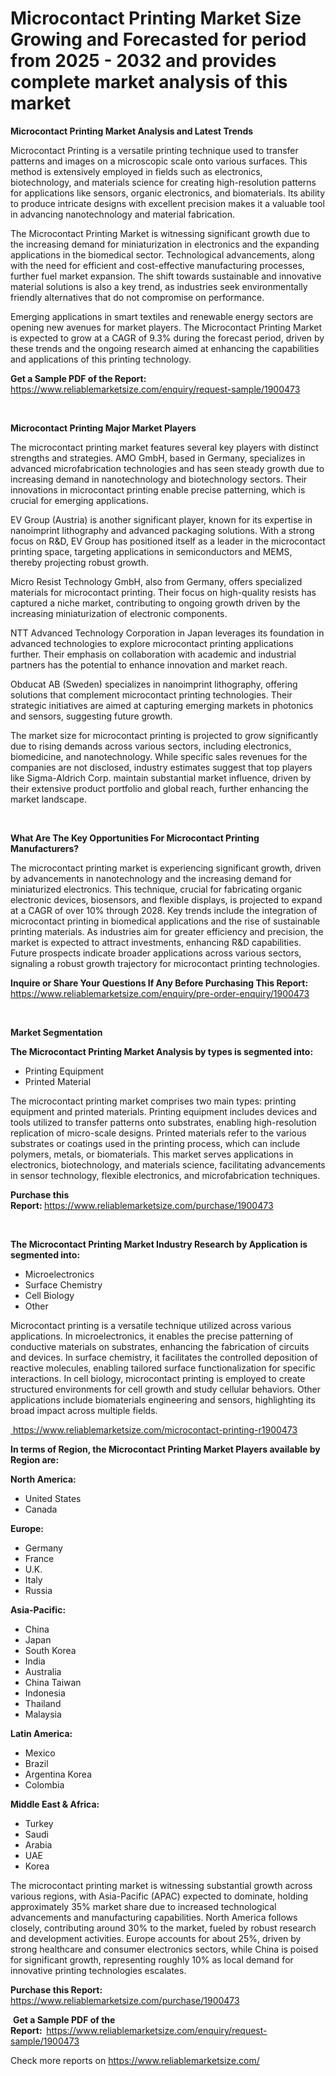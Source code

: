 <p><h1>Microcontact Printing Market Size Growing and Forecasted for period from 2025 - 2032 and provides complete market analysis of this market</h1></p><p><strong>Microcontact Printing Market Analysis and Latest Trends</strong></p>
<p><p>Microcontact Printing is a versatile printing technique used to transfer patterns and images on a microscopic scale onto various surfaces. This method is extensively employed in fields such as electronics, biotechnology, and materials science for creating high-resolution patterns for applications like sensors, organic electronics, and biomaterials. Its ability to produce intricate designs with excellent precision makes it a valuable tool in advancing nanotechnology and material fabrication.</p><p>The Microcontact Printing Market is witnessing significant growth due to the increasing demand for miniaturization in electronics and the expanding applications in the biomedical sector. Technological advancements, along with the need for efficient and cost-effective manufacturing processes, further fuel market expansion. The shift towards sustainable and innovative material solutions is also a key trend, as industries seek environmentally friendly alternatives that do not compromise on performance.</p><p>Emerging applications in smart textiles and renewable energy sectors are opening new avenues for market players. The Microcontact Printing Market is expected to grow at a CAGR of 9.3% during the forecast period, driven by these trends and the ongoing research aimed at enhancing the capabilities and applications of this printing technology.</p></p>
<p><strong>Get a Sample PDF of the Report:&nbsp;</strong> <a href="https://www.reliablemarketsize.com/enquiry/request-sample/1900473?utm_campaign=3351&utm_medium=2&utm_source=Github&utm_content=ia&utm_term=11032025&utm_id=microcontact-printing">https://www.reliablemarketsize.com/enquiry/request-sample/1900473</a></p>
<p>&nbsp;</p>
<p><strong>Microcontact Printing Major Market Players</strong></p>
<p><p>The microcontact printing market features several key players with distinct strengths and strategies. AMO GmbH, based in Germany, specializes in advanced microfabrication technologies and has seen steady growth due to increasing demand in nanotechnology and biotechnology sectors. Their innovations in microcontact printing enable precise patterning, which is crucial for emerging applications.</p><p>EV Group (Austria) is another significant player, known for its expertise in nanoimprint lithography and advanced packaging solutions. With a strong focus on R&D, EV Group has positioned itself as a leader in the microcontact printing space, targeting applications in semiconductors and MEMS, thereby projecting robust growth.</p><p>Micro Resist Technology GmbH, also from Germany, offers specialized materials for microcontact printing. Their focus on high-quality resists has captured a niche market, contributing to ongoing growth driven by the increasing miniaturization of electronic components.</p><p>NTT Advanced Technology Corporation in Japan leverages its foundation in advanced technologies to explore microcontact printing applications further. Their emphasis on collaboration with academic and industrial partners has the potential to enhance innovation and market reach.</p><p>Obducat AB (Sweden) specializes in nanoimprint lithography, offering solutions that complement microcontact printing technologies. Their strategic initiatives are aimed at capturing emerging markets in photonics and sensors, suggesting future growth.</p><p>The market size for microcontact printing is projected to grow significantly due to rising demands across various sectors, including electronics, biomedicine, and nanotechnology. While specific sales revenues for the companies are not disclosed, industry estimates suggest that top players like Sigma-Aldrich Corp. maintain substantial market influence, driven by their extensive product portfolio and global reach, further enhancing the market landscape.</p></p>
<p>&nbsp;</p>
<p><strong>What Are The Key Opportunities For Microcontact Printing Manufacturers?</strong></p>
<p><p>The microcontact printing market is experiencing significant growth, driven by advancements in nanotechnology and the increasing demand for miniaturized electronics. This technique, crucial for fabricating organic electronic devices, biosensors, and flexible displays, is projected to expand at a CAGR of over 10% through 2028. Key trends include the integration of microcontact printing in biomedical applications and the rise of sustainable printing materials. As industries aim for greater efficiency and precision, the market is expected to attract investments, enhancing R&D capabilities. Future prospects indicate broader applications across various sectors, signaling a robust growth trajectory for microcontact printing technologies.</p></p>
<p><strong>Inquire or Share Your Questions If Any Before Purchasing This Report:</strong> <a href="https://www.reliablemarketsize.com/enquiry/pre-order-enquiry/1900473?utm_campaign=3351&utm_medium=2&utm_source=Github&utm_content=ia&utm_term=11032025&utm_id=microcontact-printing">https://www.reliablemarketsize.com/enquiry/pre-order-enquiry/1900473</a></p>
<p>&nbsp;</p>
<p><strong>Market Segmentation</strong></p>
<p><strong>The Microcontact Printing Market Analysis by types is segmented into:</strong></p>
<p><ul><li>Printing Equipment</li><li>Printed Material</li></ul></p>
<p><p>The microcontact printing market comprises two main types: printing equipment and printed materials. Printing equipment includes devices and tools utilized to transfer patterns onto substrates, enabling high-resolution replication of micro-scale designs. Printed materials refer to the various substrates or coatings used in the printing process, which can include polymers, metals, or biomaterials. This market serves applications in electronics, biotechnology, and materials science, facilitating advancements in sensor technology, flexible electronics, and microfabrication techniques.</p></p>
<p><strong>Purchase this Report:&nbsp;</strong><a href="https://www.reliablemarketsize.com/purchase/1900473?utm_campaign=3351&utm_medium=2&utm_source=Github&utm_content=ia&utm_term=11032025&utm_id=microcontact-printing">https://www.reliablemarketsize.com/purchase/1900473</a></p>
<p>&nbsp;</p>
<p><strong>The Microcontact Printing Market Industry Research by Application is segmented into:</strong></p>
<p><ul><li>Microelectronics</li><li>Surface Chemistry</li><li>Cell Biology</li><li>Other</li></ul></p>
<p><p>Microcontact printing is a versatile technique utilized across various applications. In microelectronics, it enables the precise patterning of conductive materials on substrates, enhancing the fabrication of circuits and devices. In surface chemistry, it facilitates the controlled deposition of reactive molecules, enabling tailored surface functionalization for specific interactions. In cell biology, microcontact printing is employed to create structured environments for cell growth and study cellular behaviors. Other applications include biomaterials engineering and sensors, highlighting its broad impact across multiple fields.</p></p>
<p><a href="https://www.reliablemarketsize.com/microcontact-printing-r1900473?utm_campaign=3351&utm_medium=2&utm_source=Github&utm_content=ia&utm_term=11032025&utm_id=microcontact-printing">&nbsp;https://www.reliablemarketsize.com/microcontact-printing-r1900473</a></p>
<p><strong>In terms of Region, the Microcontact Printing Market Players available by Region are:</strong></p>
<p>
    <p> <strong> North America: </strong>
        <ul>
            <li>United States</li>
            <li>Canada</li>
        </ul>
        </p> 
    <p> <strong> Europe: </strong>
        <ul>
            <li>Germany</li>
            <li>France</li>
            <li>U.K.</li>
            <li>Italy</li>
            <li>Russia</li>
        </ul>
        </p> 
    <p> <strong> Asia-Pacific: </strong>
        <ul>
            <li>China</li>
            <li>Japan</li>
            <li>South Korea</li>
            <li>India</li>
            <li>Australia</li>
            <li>China Taiwan</li>
            <li>Indonesia</li>
            <li>Thailand</li>
            <li>Malaysia</li>
        </ul>
        </p> 
    <p> <strong> Latin America: </strong>
        <ul>
            <li>Mexico</li>
            <li>Brazil</li>
            <li>Argentina Korea</li>
            <li>Colombia</li>
        </ul>
        </p> 
    <p> <strong> Middle East & Africa: </strong>
        <ul>
            <li>Turkey</li>
            <li>Saudi</li>
            <li>Arabia</li>
            <li>UAE</li>
            <li>Korea</li>
        </ul>
    </p>
    </p>
<p><p>The microcontact printing market is witnessing substantial growth across various regions, with Asia-Pacific (APAC) expected to dominate, holding approximately 35% market share due to increased technological advancements and manufacturing capabilities. North America follows closely, contributing around 30% to the market, fueled by robust research and development activities. Europe accounts for about 25%, driven by strong healthcare and consumer electronics sectors, while China is poised for significant growth, representing roughly 10% as local demand for innovative printing technologies escalates.</p></p>
<p><strong>Purchase this Report: </strong><a href="https://www.reliablemarketsize.com/purchase/1900473?utm_campaign=3351&utm_medium=2&utm_source=Github&utm_content=ia&utm_term=11032025&utm_id=microcontact-printing">https://www.reliablemarketsize.com/purchase/1900473</a></p>
<p>&nbsp;<strong>Get a Sample PDF of the Report:&nbsp;&nbsp;</strong><a href="https://www.reliablemarketsize.com/enquiry/request-sample/1900473?utm_campaign=3351&utm_medium=2&utm_source=Github&utm_content=ia&utm_term=11032025&utm_id=microcontact-printing">https://www.reliablemarketsize.com/enquiry/request-sample/1900473</a></p>
<p><strong></strong></p>
<p>Check more reports on <a href="https://www.reliablemarketsize.com/?utm_campaign=3351&utm_medium=2&utm_source=Github&utm_content=ia&utm_term=11032025&utm_id=microcontact-printing">https://www.reliablemarketsize.com/</a></p>